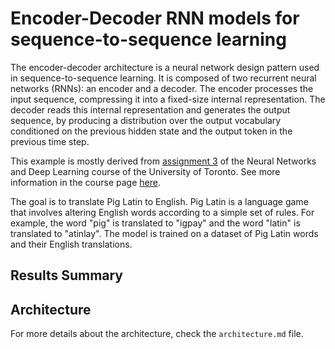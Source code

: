 # Encoder-Decoder RNN models for sequence-to-sequence learning

The encoder-decoder architecture is a neural network design pattern used in sequence-to-sequence learning. It is composed of two recurrent neural networks (RNNs): an encoder and a decoder. The encoder processes the input sequence, compressing it into a fixed-size internal representation. The decoder reads this internal representation and generates the output sequence, by producing a distribution over the output vocabulary conditioned on the previous hidden state and the output token in the previous time step.

This example is mostly derived from [assignment 3](http://www.cs.toronto.edu/~rgrosse/courses/csc421_2019/assignments/assignment3.pdf) of the Neural Networks and Deep Learning course of the University of Toronto. See more information in the course page [here](http://www.cs.toronto.edu/~rgrosse/courses/csc421_2019/).

The goal is to translate Pig Latin to English. Pig Latin is a language game that involves altering English words according to a simple set of rules. For example, the word "pig" is translated to "igpay" and the word "latin" is translated to "atinlay". The model is trained on a dataset of Pig Latin words and their English translations.

## Results Summary

## Architecture

For more details about the architecture, check the `architecture.md` file.
